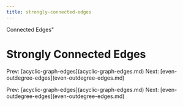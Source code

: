 ```yaml
---
title: strongly-connected-edges
---
```


Connected Edges\"

# Strongly Connected Edges

Prev:
\[acyclic-graph-edges](acyclic-graph-edges.md)
Next:
\[even-outdegree-edges](even-outdegree-edges.md)

Prev:
\[acyclic-graph-edges](acyclic-graph-edges.md)
Next:
\[even-outdegree-edges](even-outdegree-edges.md)

